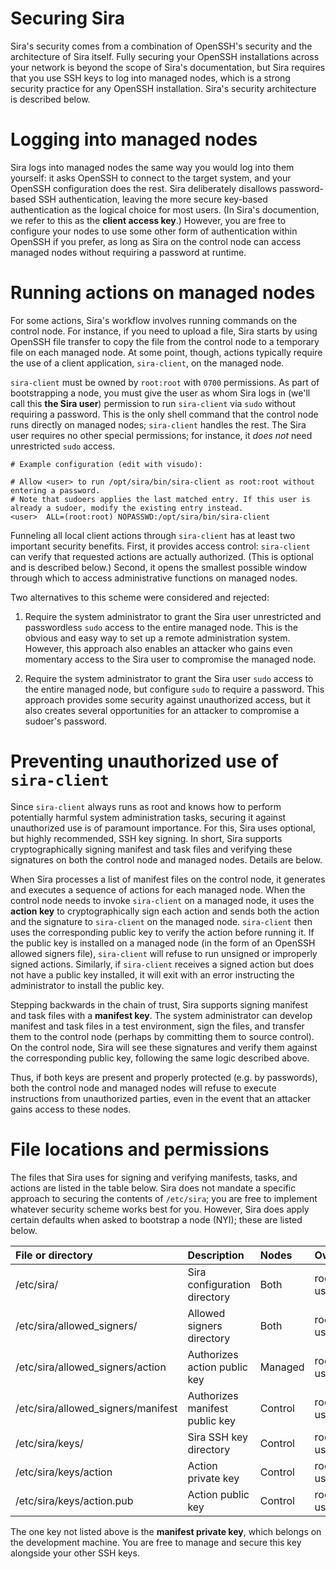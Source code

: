 # Securing Sira

Sira's security comes from a combination of OpenSSH's security and the architecture of Sira itself. Fully securing your OpenSSH installations across your network is beyond the scope of Sira's documentation, but Sira requires that you use SSH keys to log into managed nodes, which is a strong security practice for any OpenSSH installation. Sira's security architecture is described below.

# Logging into managed nodes

Sira logs into managed nodes the same way you would log into them yourself: it asks OpenSSH to connect to the target system, and your OpenSSH configuration does the rest. Sira deliberately disallows password-based SSH authentication, leaving the more secure key-based authentication as the logical choice for most users. (In Sira's documention, we refer to this as the **client access key**.) However, you are free to configure your nodes to use some other form of authentication within OpenSSH if you prefer, as long as Sira on the control node can access managed nodes without requiring a password at runtime.

# Running actions on managed nodes

For some actions, Sira's workflow involves running commands on the control node. For instance, if you need to upload a file, Sira starts by using OpenSSH file transfer to copy the file from the control node to a temporary file on each managed node. At some point, though, actions typically require the use of a client application, `sira-client`, on the managed node.

`sira-client` must be owned by `root:root` with `0700` permissions. As part of bootstrapping a node, you must give the user as whom Sira logs in (we'll call this **the Sira user**) permission to run `sira-client` via `sudo` without requiring a password. This is the only shell command that the control node runs directly on managed nodes; `sira-client` handles the rest. The Sira user requires no other special permissions; for instance, it *does not* need unrestricted `sudo` access.

```
# Example configuration (edit with visudo):

# Allow <user> to run /opt/sira/bin/sira-client as root:root without entering a password.
# Note that sudoers applies the last matched entry. If this user is already a sudoer, modify the existing entry instead.
<user>  ALL=(root:root) NOPASSWD:/opt/sira/bin/sira-client
```

Funneling all local client actions through `sira-client` has at least two important security benefits. First, it provides access control: `sira-client` can verify that requested actions are actually authorized. (This is optional and is described below.) Second, it opens the smallest possible window through which to access administrative functions on managed nodes.

Two alternatives to this scheme were considered and rejected:

1. Require the system administrator to grant the Sira user unrestricted and passwordless `sudo` access to the entire managed node. This is the obvious and easy way to set up a remote administration system. However, this approach also enables an attacker who gains even momentary access to the Sira user to compromise the managed node.

2. Require the system administrator to grant the Sira user `sudo` access to the entire managed node, but configure `sudo` to require a password. This approach provides some security against unauthorized access, but it also creates several opportunities for an attacker to compromise a sudoer's password.

# Preventing unauthorized use of `sira-client`

Since `sira-client` always runs as root and knows how to perform potentially harmful system administration tasks, securing it against unauthorized use is of paramount importance. For this, Sira uses optional, but highly recommended, SSH key signing. In short, Sira supports cryptographically signing manifest and task files and verifying these signatures on both the control node and managed nodes. Details are below.

When Sira processes a list of manifest files on the control node, it generates and executes a sequence of actions for each managed node. When the control node needs to invoke `sira-client` on a managed node, it uses the **action key** to cryptographically sign each action and sends both the action and the signature to `sira-client` on the managed node. `sira-client` then uses the corresponding public key to verify the action before running it. If the public key is installed on a managed node (in the form of an OpenSSH allowed signers file), `sira-client` will refuse to run unsigned or improperly signed actions. Similarly, if `sira-client` receives a signed action but does not have a public key installed, it will exit with an error instructing the administrator to install the public key.

Stepping backwards in the chain of trust, Sira supports signing manifest and task files with a **manifest key**. The system administrator can develop manifest and task files in a test environment, sign the files, and transfer them to the control node (perhaps by committing them to source control). On the control node, Sira will see these signatures and verify them against the corresponding public key, following the same logic described above.

Thus, if both keys are present and properly protected (e.g. by passwords), both the control node and managed nodes will refuse to execute instructions from unauthorized parties, even in the event that an attacker gains access to these nodes.

# File locations and permissions

The files that Sira uses for signing and verifying manifests, tasks, and actions are listed in the table below. Sira does not mandate a specific approach to securing the contents of `/etc/sira`; you are free to implement whatever security scheme works best for you. However, Sira does apply certain defaults when asked to bootstrap a node (NYI); these are listed below.

| File or directory                   | Description                    | Nodes   | Owner:group        | Permissions |
| :---------------------------------- | :----------------------------- | :------ | :----------------- | :---------- |
| /etc/sira/                          | Sira configuration directory   | Both    | root:\<sira-user\> | 0750        |
| /etc/sira/allowed\_signers/         | Allowed signers directory      | Both    | root:\<sira-user\> | 0750        |
| /etc/sira/allowed\_signers/action   | Authorizes action public key   | Managed | root:\<sira-user\> | 0440        |
| /etc/sira/allowed\_signers/manifest | Authorizes manifest public key | Control | root:\<sira-user\> | 0440        |
| /etc/sira/keys/                     | Sira SSH key directory         | Control | root:\<sira-user\> | 0750        |
| /etc/sira/keys/action               | Action private key             | Control | root:\<sira-user\> | 0640        |
| /etc/sira/keys/action.pub           | Action public key              | Control | root:\<sira-user\> | 0640        |

The one key not listed above is the **manifest private key**, which belongs on the development machine. You are free to manage and secure this key alongside your other SSH keys.
